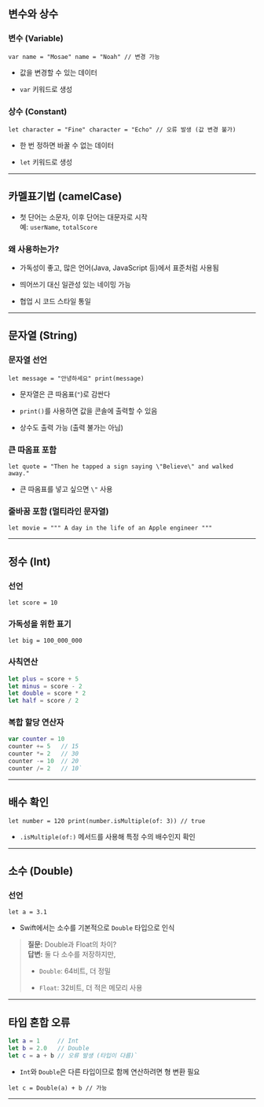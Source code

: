 ## 변수와 상수

### 변수 (Variable)

`var name = "Mosae" name = "Noah" // 변경 가능`

- 값을 변경할 수 있는 데이터
    
- `var` 키워드로 생성
    

### 상수 (Constant)

`let character = "Fine" character = "Echo" // 오류 발생 (값 변경 불가)`

- 한 번 정하면 바꿀 수 없는 데이터
    
- `let` 키워드로 생성
    

---

## 카멜표기법 (camelCase)

- 첫 단어는 소문자, 이후 단어는 대문자로 시작  
    예: `userName`, `totalScore`
    

### 왜 사용하는가?

- 가독성이 좋고, 많은 언어(Java, JavaScript 등)에서 표준처럼 사용됨
    
- 띄어쓰기 대신 일관성 있는 네이밍 가능
    
- 협업 시 코드 스타일 통일
    

---

## 문자열 (String)

### 문자열 선언

`let message = "안녕하세요" print(message)`

- 문자열은 큰 따옴표(`"`)로 감싼다
    
- `print()`를 사용하면 값을 콘솔에 출력할 수 있음
    
- 상수도 출력 가능 (출력 불가는 아님)
    

### 큰 따옴표 포함

`let quote = "Then he tapped a sign saying \"Believe\" and walked away."`

- 큰 따옴표를 넣고 싶으면 `\"` 사용
    

### 줄바꿈 포함 (멀티라인 문자열)

`let movie = """ A day in the life of an Apple engineer """`

---

## 정수 (Int)

### 선언

`let score = 10`

### 가독성을 위한 표기

`let big = 100_000_000`

### 사칙연산

~~~swift
let plus = score + 5 
let minus = score - 2 
let double = score * 2 
let half = score / 2
~~~

### 복합 할당 연산자

~~~swift
var counter = 10 
counter += 5   // 15 
counter *= 2   // 30 
counter -= 10  // 20 
counter /= 2   // 10`
~~~

---

## 배수 확인

`let number = 120 print(number.isMultiple(of: 3)) // true`

- `.isMultiple(of:)` 메서드를 사용해 특정 수의 배수인지 확인
    

---

## 소수 (Double)

### 선언

`let a = 3.1`

- Swift에서는 소수를 기본적으로 `Double` 타입으로 인식
    

> **질문:** Double과 Float의 차이?  
> **답변:** 둘 다 소수를 저장하지만,
> 
> - `Double`: 64비트, 더 정밀
>     
> - `Float`: 32비트, 더 적은 메모리 사용
>     

---

## 타입 혼합 오류

~~~swift
let a = 1     // Int 
let b = 2.0   // Double 
let c = a + b // 오류 발생 (타입이 다름)`
~~~
- `Int`와 `Double`은 다른 타입이므로 함께 연산하려면 형 변환 필요

`let c = Double(a) + b // 가능`

---